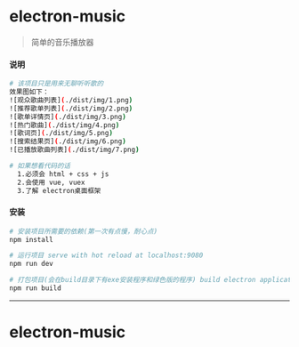 # electron-music

> 简单的音乐播放器

#### 说明

``` bash
# 该项目只是用来无聊听听歌的
效果图如下：
![观众歌曲列表](./dist/img/1.png)
![推荐歌单列表](./dist/img/2.png)
![歌单详情页](./dist/img/3.png)
![热门歌曲](./dist/img/4.png)
![歌词页](./dist/img/5.png)
![搜索结果页](./dist/img/6.png)
![已播放歌曲列表](./dist/img/7.png)

# 如果想看代码的话
  1.必须会 html + css + js
  2.会使用 vue, vuex
  3.了解 electron桌面框架

```


#### 安装

``` bash
# 安装项目所需要的依赖(第一次有点慢，耐心点)
npm install

# 运行项目 serve with hot reload at localhost:9080
npm run dev

# 打包项目(会在build目录下有exe安装程序和绿色版的程序) build electron application for production
npm run build

```

---


# electron-music
